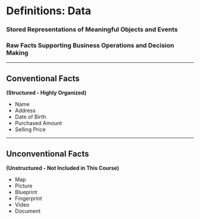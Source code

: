 # Definitions: Data

### Stored Representations of Meaningful Objects and Events

### Raw Facts Supporting Business Operations and Decision Making

---

## Conventional Facts

**(Structured - Highly Organized)**

- Name
- Address
- Date of Birth
- Purchased Amount
- Selling Price

---

## Unconventional Facts

**(Unstructured - Not Included in This Course)**

- Map
- Picture
- Blueprint
- Fingerprint
- Video
- Document
